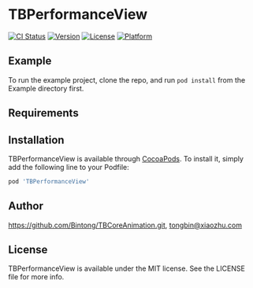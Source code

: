# TBPerformanceView

[![CI Status](https://img.shields.io/travis/https://github.com/Bintong/TBCoreAnimation.git/TBPerformanceView.svg?style=flat)](https://travis-ci.org/https://github.com/Bintong/TBCoreAnimation.git/TBPerformanceView)
[![Version](https://img.shields.io/cocoapods/v/TBPerformanceView.svg?style=flat)](https://cocoapods.org/pods/TBPerformanceView)
[![License](https://img.shields.io/cocoapods/l/TBPerformanceView.svg?style=flat)](https://cocoapods.org/pods/TBPerformanceView)
[![Platform](https://img.shields.io/cocoapods/p/TBPerformanceView.svg?style=flat)](https://cocoapods.org/pods/TBPerformanceView)

## Example

To run the example project, clone the repo, and run `pod install` from the Example directory first.

## Requirements

## Installation

TBPerformanceView is available through [CocoaPods](https://cocoapods.org). To install
it, simply add the following line to your Podfile:

```ruby
pod 'TBPerformanceView'
```

## Author

https://github.com/Bintong/TBCoreAnimation.git, tongbin@xiaozhu.com

## License

TBPerformanceView is available under the MIT license. See the LICENSE file for more info.
